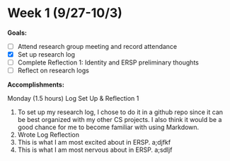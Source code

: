 # Week 1 (9/27-10/3)
**Goals:**
- [ ] Attend research group meeting and record attendance
- [X] Set up research log
- [ ] Complete Reflection 1: Identity and ERSP preliminary thoughts
- [ ] Reflect on research logs

**Accomplishments:**

Monday (1.5 hours) Log Set Up & Reflection 1
1. To set up my research log, I chose to do it in a github repo since it can be best organized with my other CS projects.  I also think it would be a good chance for me to become familiar with using Markdown.  
2. Wrote Log Reflection 
3. This is what I am most excited about in ERSP. 
a;djfkf
4. This is what I am most nervous about in ERSP. 
a;sdljf
